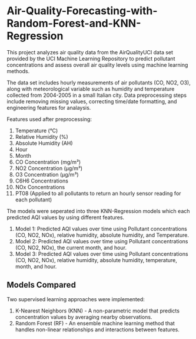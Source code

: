 # Air-Quality-Forecasting-with-Random-Forest-and-KNN-Regression
This project analyzes air quality data from the AirQualityUCI data set provided by the UCI Machine Learning Repository to predict pollutant concentrations and assess overall air quality levels using machine learning methods.

The data set includes hourly measurements of air pollutants (CO, NO2, O3), along with meteorological variable such as humidity and temperature collected from 2004-2005 in a small Italian city. Data preprocessing steps include removing missing values, correcting time/date formatting, and engineering features for analaysis.

Features used after preprocessing:
1. Temperature (°C)
2. Relative Humidity (%)
3. Absolute Humidity (AH)
4. Hour
5. Month
6. CO Concentration (mg/m³)
7. NO2 Concentration (µg/m³)
8. O3 Concentration (µg/m³)
9. C6H6 Concentrations
10. NOx Concentrations
11. PT08 (Applied to all pollutants to return an hourly sensor reading for each pollutant)

The models were seperated into three KNN-Regression models which each predicted AQI values by using different features.
1. Model 1: Predicted AQI values over time using Pollutant concentrations (CO, NO2, NOx), relative humidity, absolute humidity, and Temperature.
2. Model 2: Predicted AQI values over time using Pollutant concentrations (CO, NO2, NOx), the current month, and hour.
3. Model 3: Predicted AQI values over time using Pollutant concentrations (CO, NO2, NOx), relative humidity, absolute humidity, temperature, month, and hour.

## Models Compared 
Two supervised learning approaches were implemented:
1. K-Nearest Neighbors (KNN) - A non-parametric model that predicts concentration values by averaging nearby observations.
2. Random Forest (RF) - An ensemble machine learning method that handles non-linear relationships and interactions between features.


